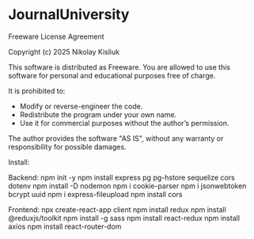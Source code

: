 # JournalUniversity

Freeware License Agreement

Copyright (c) 2025 Nikolay Kisliuk

This software is distributed as Freeware. 
You are allowed to use this software for personal and educational purposes free of charge.

It is prohibited to:
- Modify or reverse-engineer the code.
- Redistribute the program under your own name.
- Use it for commercial purposes without the author’s permission.

The author provides the software "AS IS", without any warranty or responsibility for possible damages.



Install:

Backend:
npm init -y
npm install express pg pg-hstore sequelize cors dotenv
npm install -D nodemon
npm i cookie-parser
npm i jsonwebtoken bcrypt uuid
npm i express-fileupload
npm install cors


Frontend:
npx create-react-app client
npm install redux
npm install @reduxjs/toolkit
npm install -g sass
npm install react-redux
npm install axios
npm install react-router-dom